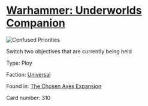 # [Warhammer: Underworlds Companion](https://guidokessels.github.io/wh-underworlds)

  

![Confused Priorities](https://warhammerunderworlds.com/wp-content/uploads/sites/6/2018/02/310_ENG.png)

Switch two objectives that are currently being held

Type: Ploy

Faction: [Universal](https://guidokessels.github.io/wh-underworlds/factions/universal.md)

Found in: [The Chosen Axes Expansion](https://guidokessels.github.io/wh-underworlds/locations/the-chosen-axes-expansion.md)

Card number: 310
